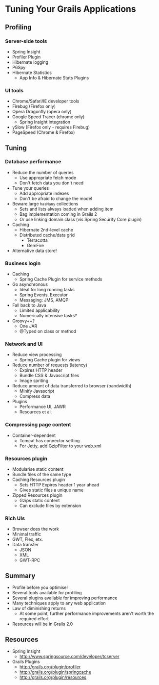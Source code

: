 # Tuning Your Grails Applications

## Profiling

### Server-side tools
- Spring Insight
- Profiler Plugin
- Hibernate logging
- P6Spy
- Hibernate Statistics
  - App Info & Hibernate Stats Plugins

### UI tools
- Chrome/Safari/IE developer tools
- Firebug (Firefox only)
- Opera Dragonfly (opera only)
- Google Speed Tracer (chrome only)
	- Spring Insight integration
- ySlow (Firefox only - requires Firebug)
- PageSpeed (Chrome & Firefox)

## Tuning

### Database performance
- Reduce the number of queries
	- Use appropriate fetch mode
	- Don't fetch data you don't need
- Tune your queries
	- Add appropriate indexes
	- Don't be afraid to change the model
- Beware large `hasMany` collections
	- Sets and lists always loaded when adding item
	- Bag implementation coming in Grails 2
	- Or use linking domain class (vis Spring Security Core plugin)
- Caching
	- Hibernate 2nd-level cache
	- Distributed cache/data grid
		- Terracotta
		- GemFire
- Alternative data store!

### Business login
- Caching
	- Spring Cache Plugin for service methods
- Go asynchronous
	- Ideal for long running tasks
	- Spring Events, Executor
	- Messaging: JMS, AMQP
- Fall back to Java
	- Limited applicability
	- Numerically intensive tasks?
- Groovy++?
	- One JAR
	- @Typed on class or method

### Network and UI
- Reduce view processing
	- Spring Cache plugin for views
- Reduce number of requests (latency)
	- Expires HTTP header
	- Bundle CSS & Javascript files
	- Image spriting
- Reduce amount of data transferred to browser (bandwidth)
	- Minify Javascript
	- Compress data
- Plugins
	- Performance UI, JAWR
	- Resources et al.

### Compressing page content
- Container-dependent
	- Tomcat has connector setting
	- For Jetty, add GzipFilter to your web.xml

### Resources plugin
- Modularise static content
- Bundle files of the same type
- Caching Resources plugin
	- Sets HTTP Expires header 1 year ahead
	- Gives static files a unique name
- Zipped Resources plugin
	- Gzips static content
	- Can exclude files by extension

### Rich UIs
- Browser does the work
- Minimal traffic
- GWT, Flex, etx.
- Data transfer
	- JSON
	- XML
	- GWT-RPC

## Summary
- Profile before you optimise!
- Several tools available for profiling
- Several plugins available for improving performance
- Many techniques apply to any web application
- Law of diminishing returns
	- At some point, further performance improvements aren't worth the required effort
- Resources will be in Grails 2.0

## Resources
- Spring Insight
	- http://www.springsource.com/developer/tcserver
- Grails Plugins
	- http://grails.org/plugin/profiler
	- http://grails.org/plugin/springcache
	- http://grails.org/plugin/resources